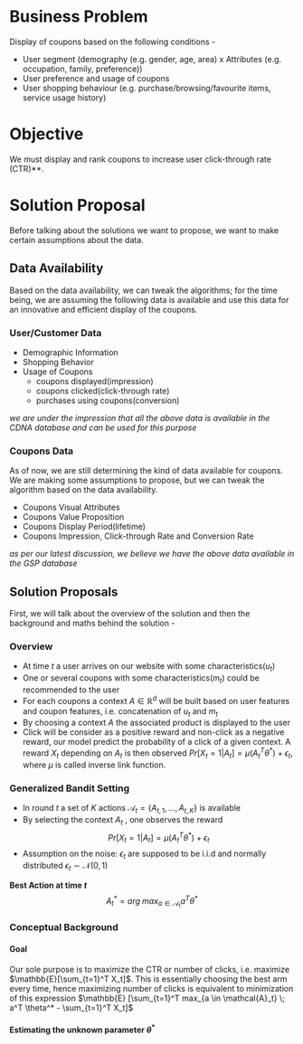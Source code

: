 # Business Problem
Display of coupons based on the following conditions - 
- User segment (demography (e.g. gender, age, area) x Attributes (e.g. occupation, family, preference))
- User preference and usage of coupons
- User shopping behaviour (e.g. purchase/browsing/favourite items, service usage history)

# Objective
We must display and rank coupons to increase user click-through rate (CTR)**. 

# Solution Proposal
Before talking about the solutions we want to propose, we want to make certain assumptions about the data. 

## Data Availability
Based on the data availability, we can tweak the algorithms; for the time being, we are assuming the following data is available and use this data for an innovative and efficient display of the coupons.

### User/Customer Data
- Demographic Information
- Shopping Behavior 
- Usage of Coupons
	- coupons displayed(impression)
	- coupons clicked(click-through rate)
	- purchases using coupons(conversion)

_we are under the impression that all the above data is available in the CDNA database and can be used for this purpose_

### Coupons Data
As of now, we are still determining the kind of data available for coupons. We are making some assumptions to propose, but we can tweak the algorithm based on the data availability.
- Coupons Visual Attributes
- Coupons Value Proposition
- Coupons Display Period(lifetime)
- Coupons Impression, Click-through Rate and Conversion Rate

_as per our latest discussion, we believe we have the above data available in the GSP database_


## Solution Proposals
First, we will talk about the overview of the solution and then the background and maths behind the solution - 

### Overview
- At time $t$ a user arrives on our website with some characteristics($u_t$)
- One or several coupons with some characteristics($m_t$) could be recommended to the user
- For each coupons a context $A \in \mathbb{R}^d$ will be built based on user features and coupon features, i.e. concatenation of $u_t$ and $m_t$
- By choosing a context $A$ the associated product is displayed to the user
- Click will be consider as a positive reward and non-click as a negative reward, our model predict the probability of a click of a given context. A reward $X_t$ depending on $A_t$ is then observed $Pr[X_t = 1 | A_t] = \mu(A_t^T \theta^*) + \epsilon_t$, where $\mu$ is called inverse link function.

### Generalized Bandit Setting
- In round $t$ a set of $K$ actions $\mathcal{A}_t = \{A_{t,1}, ..., A_{t,K}\}$  is available 
- By selecting the context $A_t$ , one observes the reward 
 $$Pr[X_t = 1 | A_t] = \mu(A_t^T \theta^*) + \epsilon_t$$ 
- Assumption on the noise: $\epsilon_t$ are supposed to be i.i.d and normally distributed $\epsilon_t ∼ \mathcal{N} (0, 1)$ 

**Best Action at time $t$**
$$ A_t^* = arg \; max_{a \in \mathcal{A}_t} a^T \theta^*$$

### Conceptual Background
#### Goal
Our sole purpose is to maximize the CTR or number of clicks, i.e. maximize $\mathbb{E}[\sum_{t=1}^T X_t]$. This is essentially choosing the best arm every time, hence maximizing number of clicks is equivalent to minimization of this expression $\mathbb{E} [\sum_{t=1}^T max_{a \in \mathcal{A}_t} \; a^T \theta^* - \sum_{t=1}^T X_t]$

#### Estimating the unknown parameter $\theta^*$


